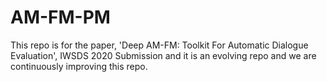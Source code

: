 # AM-FM-PM

This repo is for the paper, 'Deep AM-FM: Toolkit For Automatic Dialogue Evaluation', IWSDS 2020 Submission and it is an evolving repo and we are continuously improving this repo.
